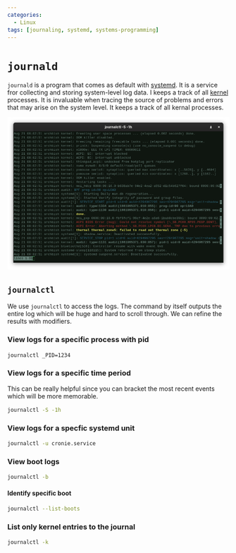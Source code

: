 ```yaml
---
categories:
  - Linux
tags: [journaling, systemd, systems-programming]
---
```


# `journald`

`journald` is a program that comes as default with [systemd](/Linux/systemd.md). It is a service fror collecting and storing system-level log data. I keeps a track of all [kernel](/Operating_Systems/The_Kernel.md) processes. It is invaluable when tracing the source of problems and errors that may arise on the system level. It keeps a track of all kernal processes.

![](/_img/journald.png)

## `journalctl`

We use `journalctl` to access the logs. The command by itself outputs the entire log which will be huge and hard to scroll through. We can refine the results with modifiers.

### View logs for a specific process with pid

```bash
journalctl _PID=1234
```

### View logs for a specific time period

This can be really helpful since you can bracket the most recent events which will be more memorable.

```bash
journalctl -S -1h
```

### View logs for a specfic systemd unit

```bash
journalctl -u cronie.service
```

### View boot logs

```bash
journalctl -b
```

#### Identify specific boot

```bash
journalctl --list-boots

```

### List only kernel entries to the journal

```bash
journalctl -k

```
